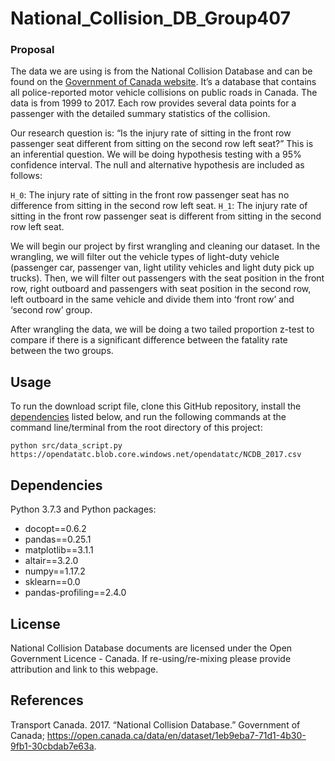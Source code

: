 # National_Collision_DB_Group407

### Proposal

The data we are using is from the National Collision Database and can be found on the [Government of Canada website](https://open.canada.ca/data/en/dataset/1eb9eba7-71d1-4b30-9fb1-30cbdab7e63a). It’s a database that contains all police-reported motor vehicle collisions on public roads in Canada. The data is from 1999 to 2017. Each row provides several data points for a passenger with the detailed summary statistics of the collision.

Our research question is: “Is the injury rate of sitting in the front row passenger seat different from sitting on the second row left seat?” This is an inferential question. We will be doing hypothesis testing with a 95% confidence interval. The null and alternative hypothesis are included as follows:

`H_0`: The injury rate of sitting in the front row passenger seat has no difference from sitting in the second row left seat.
`H_1`: The injury rate of sitting in the front row passenger seat is different from sitting in the second row left seat.

We will begin our project by first wrangling and cleaning our dataset. In the wrangling, we will filter out the vehicle types of light-duty vehicle (passenger car, passenger van, light utility vehicles and light duty pick up trucks). Then, we will filter out passengers with the seat position in the front row, right outboard and passengers with seat position in the second row, left outboard in the same vehicle and divide them into ‘front row’ and ‘second row’ group. 

After wrangling the data, we will be doing a two tailed proportion z-test to compare if there is a significant difference between the fatality rate between the two groups.


## Usage

To run the download script file, clone this GitHub repository, install the
[dependencies](#dependencies) listed below, and run the following
commands at the command line/terminal from the root directory of this
project:

    python src/data_script.py https://opendatatc.blob.core.windows.net/opendatatc/NCDB_2017.csv


## Dependencies
Python 3.7.3 and Python packages:
- docopt==0.6.2
- pandas==0.25.1
- matplotlib==3.1.1
- altair==3.2.0
- numpy==1.17.2
- sklearn==0.0
- pandas-profiling==2.4.0

## License
National Collision Database documents are licensed under the
Open Government Licence - Canada. If re-using/re-mixing please provide attribution and link to this webpage.

## References
<div id="refs" class="references">
<div id="ref-Transport Canada 2017">
    
Transport Canada. 2017. “National Collision Database.”
Government of Canada; <https://open.canada.ca/data/en/dataset/1eb9eba7-71d1-4b30-9fb1-30cbdab7e63a>.
    
</div>


